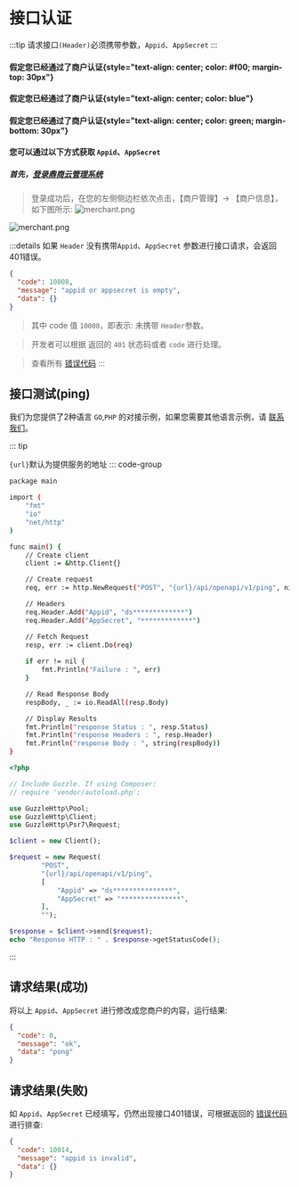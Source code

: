 # 接口认证

:::tip
请求接口`(Header)`必须携带参数，`Appid`、`AppSecret`
:::

#### 假定您已经通过了商户认证{style="text-align: center; color: #f00; margin-top: 30px"}

#### 假定您已经通过了商户认证{style="text-align: center; color: blue"}

#### 假定您已经通过了商户认证{style="text-align: center; color: green; margin-bottom: 30px"}

#### 您可以通过以下方式获取 `Appid`、`AppSecret`

##### 首先，[登录鼎商云管理系统](https://dash.awish.vip/dashboard/login)

> 登录成功后，在您的左侧侧边栏依次点击，【商户管理】-> 【商户信息】，如下图所示:
![merchant.png](/images/merchant.png)

![merchant.png](/images/appid.jpg)

:::details 如果 `Header` 没有携带`Appid`、`AppSecret` 参数进行接口请求，会返回401错误。

```json
{
  "code": 10008,
  "message": "appid or appsecret is empty",
  "data": {}
}

```

> 其中 code 值 `10008`，即表示: 未携带 `Header`参数。

> 开发者可以根据 返回的 `401` 状态码或者 `code` 进行处理。

> 查看所有 [错误代码](error_code.md)
:::

## 接口测试(ping)

我们为您提供了2种语言 `GO`,`PHP` 的对接示例，如果您需要其他语言示例，请 [联系我们](support.md)。

::: tip 

`{url}`默认为提供服务的地址
::: code-group

```sh [GO]
package main

import (
	"fmt"
	"io"
	"net/http"
)

func main() {
	// Create client
	client := &http.Client{}

	// Create request
	req, err := http.NewRequest("POST", "{url}/api/openapi/v1/ping", nil)

	// Headers
	req.Header.Add("Appid", "ds*************")
	req.Header.Add("AppSecret", "*************")

	// Fetch Request
	resp, err := client.Do(req)
	
	if err != nil {
		fmt.Println("Failure : ", err)
	}

	// Read Response Body
	respBody, _ := io.ReadAll(resp.Body)

	// Display Results
	fmt.Println("response Status : ", resp.Status)
	fmt.Println("response Headers : ", resp.Header)
	fmt.Println("response Body : ", string(respBody))
}
```

```php [PHP]
<?php

// Include Guzzle. If using Composer:
// require 'vendor/autoload.php';

use GuzzleHttp\Pool;
use GuzzleHttp\Client;
use GuzzleHttp\Psr7\Request;

$client = new Client();

$request = new Request(
        "POST",
        "{url}/api/openapi/v1/ping",
        [
            "Appid" => "ds***************",
            "AppSecret" => "***************",
        ],
        "");

$response = $client->send($request);
echo "Response HTTP : " . $response->getStatusCode();
```

:::

## 请求结果(成功)

将以上 `Appid`、`AppSecret` 进行修改成您商户的内容，运行结果:

```json
{
  "code": 0,
  "message": "ok",
  "data": "pong"
}
```

## 请求结果(失败)

如 `Appid`、`AppSecret` 已经填写，仍然出现接口401错误，可根据返回的 [错误代码](error_code.md) 进行排查: 

```json
{
  "code": 10014,
  "message": "appid is invalid",
  "data": {}
}
```

